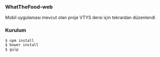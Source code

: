 ### WhatTheFood-web

Mobil uygulaması mevcut olan proje VTYS dersi için tekrardan düzenlendi

### Kurulum


```sh
$ npm install
$ bower install
$ gulp
```
